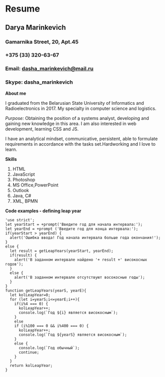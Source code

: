 Resume
========================
**Darya Marinkevich**
-------------------------
### Gamarnika Street, 20, Apt.45  ###
### +375 (33) 320-63-67 ###
### Email: dasha_marinkevich@mail.ru ###
### Skype: dasha_marinkevich ###

**About me**

I graduated from the Belarusian State University of Informatics and Radioelectronics in 2017. My specialty in computer science and logistics.

*Purpose:* Obtaining the position of a systems analyst, developing and gaining new knowledge in this area. I am also interested in web development, learning CSS and JS.

I have an analytical mindset, communicative, persistent, able to formulate requirements in accordance with the tasks set.Hardworking and I love to learn.

**Skills**

1. HTML
2. JavaScript
3. Photoshop
4. MS Office,PowerPoint
5. Outlook
6. Java, C#
7. XML, BPMN

**Code examples - defining leap year**

	'use strict';	
	let yearStart = +prompt('Введите год для начала интервала:');
	let yearEnd = +prompt ('Введите год для конца интервала:');
	if(yearStart > yearEnd) {
	  alert('Ошибка ввода! Год начала интервала больше года окончания!');
	}
	else {
	  let result = getLeapYears(yearStart, yearEnd);
	  if(result) {
	    alert('В заданном интервале найдено '+ result +' високосных годов');
	  }
	  else {
	    alert('В заданном интервале отсутствуют восокосные годы');
	  }
	}
	function getLeapYears(yearS, yearE){
	  let kolLeapYear=0;
	  for (let i=yearS;i<=yearE;i++){
	    if(i%4 === 0) {
	      kolLeapYear++;
	      console.log(`Год ${i} является високосным`);
	    }
	    else
	    if (i%100 === 0 && i%400 === 0) {
	      kolLeapYear++;
	      console.log(`Год ${yearS} является високосным`);
	    }
	    else {
	      console.log(`Год обычный`);
	      continue;
	    }
	  }
	  return kolLeapYear;
	}
